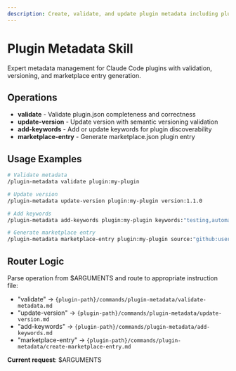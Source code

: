 ```yaml
---
description: Create, validate, and update plugin metadata including plugin.json and marketplace entries
---
```


# Plugin Metadata Skill

Expert metadata management for Claude Code plugins with validation, versioning, and marketplace entry generation.

## Operations

- **validate** - Validate plugin.json completeness and correctness
- **update-version** - Update version with semantic versioning validation
- **add-keywords** - Add or update keywords for plugin discoverability
- **marketplace-entry** - Generate marketplace.json plugin entry

## Usage Examples

```bash
# Validate metadata
/plugin-metadata validate plugin:my-plugin

# Update version
/plugin-metadata update-version plugin:my-plugin version:1.1.0

# Add keywords
/plugin-metadata add-keywords plugin:my-plugin keywords:"testing,automation,python"

# Generate marketplace entry
/plugin-metadata marketplace-entry plugin:my-plugin source:"github:username/plugin-name"
```

## Router Logic

Parse operation from $ARGUMENTS and route to appropriate instruction file:
- "validate" → `{plugin-path}/commands/plugin-metadata/validate-metadata.md`
- "update-version" → `{plugin-path}/commands/plugin-metadata/update-version.md`
- "add-keywords" → `{plugin-path}/commands/plugin-metadata/add-keywords.md`
- "marketplace-entry" → `{plugin-path}/commands/plugin-metadata/create-marketplace-entry.md`

**Current request**: $ARGUMENTS

